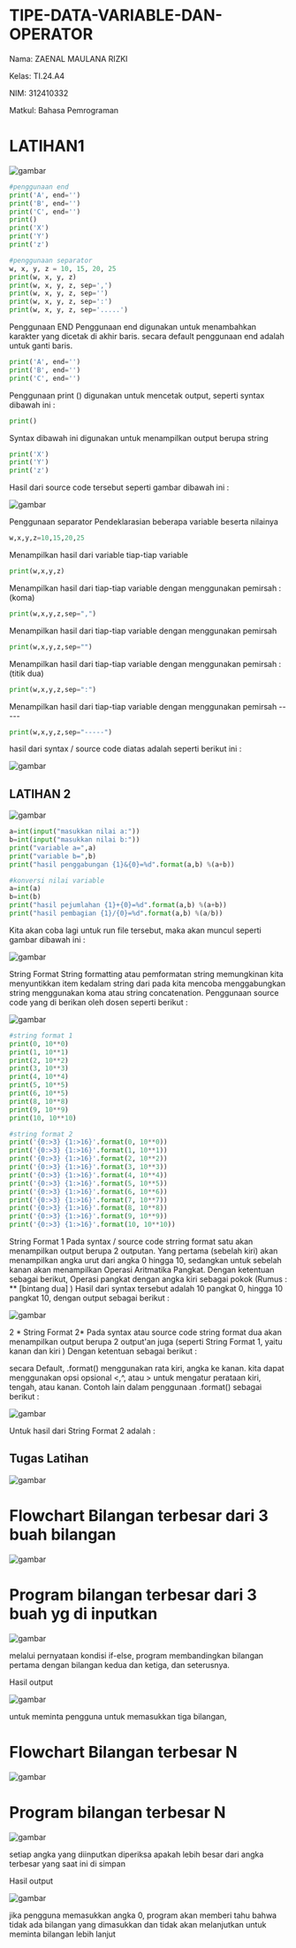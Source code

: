# TIPE-DATA-VARIABLE-DAN-OPERATOR
Nama: ZAENAL MAULANA RIZKI

Kelas: TI.24.A4

NIM: 312410332

Matkul: Bahasa Pemrograman

# LATIHAN1
![gambar](https://github.com/Ezee27/Fotoo.../blob/main/Screenshot%202024-10-15%20143542.png)
```python
#penggunaan end
print('A', end='')
print('B', end='')
print('C', end='')
print()
print('X')
print('Y')
print('z')

#penggunaan separator
w, x, y, z = 10, 15, 20, 25
print(w, x, y, z)
print(w, x, y, z, sep=',')
print(w, x, y, z, sep='')
print(w, x, y, z, sep=':')
print(w, x, y, z, sep='.....')
````

Penggunaan END Penggunaan end digunakan untuk menambahkan karakter yang dicetak di akhir baris. secara default penggunaan end adalah untuk ganti baris.

```python
print('A', end='')
print('B', end='')
print('C', end='')
```
Penggunaan print () digunakan untuk mencetak output, seperti syntax dibawah ini :
```python
print()
```
Syntax dibawah ini digunakan untuk menampilkan output berupa string
```python
print('X')
print('Y')
print('z')
```
Hasil dari source code tersebut seperti gambar dibawah ini :

![gambar](https://github.com/Ezee27/Fotoo.../blob/main/Screenshot%202024-10-15%20133640.png)

Penggunaan separator
Pendeklarasian beberapa variable beserta nilainya
```python
w,x,y,z=10,15,20,25
```
Menampilkan hasil dari variable tiap-tiap variable
```python
print(w,x,y,z)
```
Menampilkan hasil dari tiap-tiap variable dengan menggunakan pemirsah : (koma)
```python
print(w,x,y,z,sep=",")
```
Menampilkan hasil dari tiap-tiap variable dengan menggunakan pemirsah

```python
print(w,x,y,z,sep="")
```
Menampilkan hasil dari tiap-tiap variable dengan menggunakan pemirsah : (titik dua)
```python
print(w,x,y,z,sep=":")
```
Menampilkan hasil dari tiap-tiap variable dengan menggunakan pemirsah -----
```python
print(w,x,y,z,sep="-----")
```
hasil dari syntax / source code diatas adalah seperti berikut ini :

![gambar](https://github.com/andreanbadeh/fotoo/blob/5897a8fe928d65b7b12aa3a8408391ca3dfd490c/Screenshot%202024-10-15%20133703.png)

## LATIHAN 2

![gambar](https://github.com/andreanbadeh/fotoo/blob/9b329a799a6e999ad0d62d0fa79e00a0392c3a39/Screenshot%202024-10-15%20135657.png)
```python
a=int(input("masukkan nilai a:"))
b=int(input("masukkan nilai b:"))
print("variable a=",a)
print("variable b=",b)
print("hasil penggabungan {1}&{0}=%d".format(a,b) %(a+b))

#konversi nilai variable
a=int(a)
b=int(b)
print("hasil pejumlahan {1}+{0}=%d".format(a,b) %(a+b))
print("hasil pembagian {1}/{0}=%d".format(a,b) %(a/b))
```
Kita akan coba lagi untuk run file tersebut, maka akan muncul seperti gambar dibawah ini :

![gambar](https://github.com/andreanbadeh/fotoo/blob/2c18a50361f6617ac1c5624ae6ca16c2449b0885/Screenshot%202024-10-15%20140328.png)

String Format
String formatting atau pemformatan string memungkinan kita menyuntikkan item kedalam string dari pada kita mencoba menggabungkan string menggunakan koma atau string concatenation.
Penggunaan source code yang di berikan oleh dosen seperti berikut :

![gambar](https://github.com/andreanbadeh/fotoo/blob/2c18a50361f6617ac1c5624ae6ca16c2449b0885/Screenshot%202024-10-15%20140431.png)

```python
#string format 1
print(0, 10**0)
print(1, 10**1)
print(2, 10**2)
print(3, 10**3)
print(4, 10**4)
print(5, 10**5)
print(6, 10**5)
print(8, 10**8)
print(9, 10**9)
print(10, 10**10)

#string format 2
print('{0:>3} {1:>16}'.format(0, 10**0))
print('{0:>3} {1:>16}'.format(1, 10**1))
print('{0:>3} {1:>16}'.format(2, 10**2))
print('{0:>3} {1:>16}'.format(3, 10**3))
print('{0:>3} {1:>16}'.format(4, 10**4))
print('{0:>3} {1:>16}'.format(5, 10**5))
print('{0:>3} {1:>16}'.format(6, 10**6))
print('{0:>3} {1:>16}'.format(7, 10**7))
print('{0:>3} {1:>16}'.format(8, 10**8))
print('{0:>3} {1:>16}'.format(9, 10**9))
print('{0:>3} {1:>16}'.format(10, 10**10))
```
String Format 1
Pada syntax / source code strring format satu akan menampilkan output berupa 2 outputan.
Yang pertama (sebelah kiri) akan menampilkan angka urut dari angka 0 hingga 10, sedangkan untuk sebelah kanan akan menampilkan Operasi Aritmatika Pangkat.
Dengan ketentuan sebagai berikut, Operasi pangkat dengan angka kiri sebagai pokok (Rumus : ** [bintang dua] )
Hasil dari syntax tersebut adalah 10 pangkat 0, hingga 10 pangkat 10, dengan output sebagai berikut :

![gambar](https://github.com/andreanbadeh/fotoo/blob/77df8a18e59b99556aa69a5514bbdc67d555516d/Screenshot%202024-10-15%20141036.png)

2 * String Format 2*
Pada syntax atau source code string format dua akan menampilkan output berupa 2 output'an juga (seperti String Format 1, yaitu kanan dan kiri )
Dengan ketentuan sebagai berikut :

secara Default, .format() menggunakan rata kiri, angka ke kanan. kita dapat menggunakan opsi opsional <,^, atau > untuk mengatur perataan kiri, tengah, atau kanan. Contoh lain dalam penggunaan .format() sebagai berikut :

![gambar](https://github.com/andreanbadeh/fotoo/blob/deb296e96f491981b8dede207ba1eb8456c03837/Screenshot%202024-10-15%20141347.png)

Untuk hasil dari String Format 2 adalah :

## Tugas Latihan
![gambar](https://github.com/andreanbadeh/fotoo/blob/fee7f554ebd75304da4d93e6eef690efad8d7166/Screenshot%202024-10-15%20142113.png)

# Flowchart Bilangan terbesar dari 3 buah bilangan
![gambar](https://github.com/andreanbadeh/fotoo/blob/bd9e3adde0f5631af42bdff66f2ec22c17f9056e/Gambar%20WhatsApp%202024-10-17%20pukul%2000.34.59_95aec777.jpg)

# Program bilangan terbesar dari 3 buah yg di inputkan
![gambar](https://github.com/andreanbadeh/fotoo/blob/5d260e088cd8f193f1e60434f5cd10c240a56f19/Screenshot%202024-10-17%20222816.png)

melalui pernyataan kondisi if-else, program membandingkan bilangan pertama dengan bilangan kedua dan ketiga, dan seterusnya.

Hasil output

![gambar](https://github.com/andreanbadeh/fotoo/blob/5d260e088cd8f193f1e60434f5cd10c240a56f19/Screenshot%202024-10-17%20222919.png)

untuk meminta pengguna untuk memasukkan tiga bilangan, 

# Flowchart Bilangan terbesar N
![gambar](https://github.com/andreanbadeh/fotoo/blob/ce18dadba5891432472b0e35fe65ac9f347d661d/Gambar%20WhatsApp%202024-10-17%20pukul%2012.53.34_cd402e92.jpg)

# Program bilangan terbesar N 
![gambar](https://github.com/andreanbadeh/fotoo/blob/0d670d30789235f363332c5840dee4a8416d3b68/Screenshot%202024-10-17%20223514.png)

setiap angka yang diinputkan diperiksa apakah lebih besar dari angka terbesar yang saat ini di simpan

Hasil output

![gambar](https://github.com/andreanbadeh/fotoo/blob/0d670d30789235f363332c5840dee4a8416d3b68/Screenshot%202024-10-17%20223553.png)

jika pengguna memasukkan angka 0, program akan memberi tahu bahwa tidak ada bilangan yang dimasukkan dan tidak akan melanjutkan untuk meminta bilangan lebih lanjut
